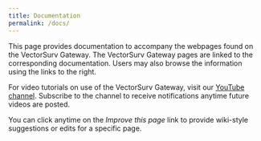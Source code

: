 ```yaml
---
title: Documentation
permalink: /docs/
---
```


This page provides documentation to accompany the webpages found on the VectorSurv Gateway. The VectorSurv Gateway pages are linked to the corresponding documentation. Users may also browse the information using the links to the right.

For video tutorials on use of the VectorSurv Gateway, visit our [YouTube channel](https://www.youtube.com/channel/UCCtI2QiZKE32AtlaiAVzl-g). Subscribe to the channel to receive notifications anytime future videos are posted.

You can click anytime on the *Improve this page* link to provide wiki-style suggestions or edits for a specific page.
